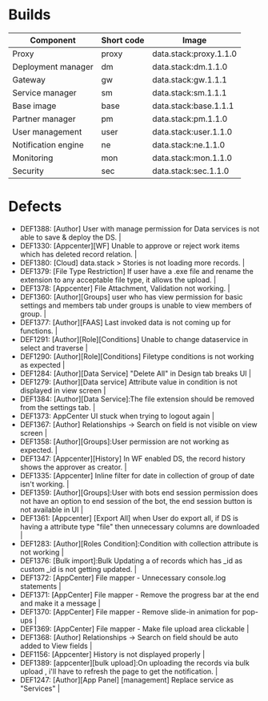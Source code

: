 # Builds

| Component | Short code | Image |
|--|--|--|
| Proxy | proxy | data.stack:proxy.1.1.0 |
| Deployment manager | dm | data.stack:dm.1.1.0 |
| Gateway | gw | data.stack:gw.1.1.1 |
| Service manager | sm | data.stack:sm.1.1.1 |
| Base image | base | data.stack:base.1.1.1 |
| Partner manager | pm | data.stack:pm.1.1.0 |
| User management | user | data.stack:user.1.1.0 |
| Notification engine | ne | data.stack:ne.1.1.0 |
| Monitoring | mon | data.stack:mon.1.1.0 |
| Security | sec | data.stack:sec.1.1.0 |

# Defects

* DEF1388: \[Author\] User with manage permission for Data services is not able to save & deploy the DS. |
* DEF1330: \[Appcenter\]\[WF\] Unable to approve or reject work items which has deleted record relation. |
* DEF1380: \[Cloud\] data.stack > Stories is not loading more records. |
* DEF1379: \[File Type Restriction\] If user have a  .exe file and rename the extension to any acceptable file type, it allows the upload. |
* DEF1378: \[Appcenter\] File Attachment, Validation not working. |
* DEF1360: \[Author\]\[Groups\] user who has view permission for basic settings and members tab under groups is unable to view members of group. |
* DEF1377: \[Author\]\[FAAS\] Last invoked data is not coming up for functions. |
* DEF1291: \[Author\]\[Role\]\[Conditions\] Unable to change dataservice in select and traverse  |
* DEF1290: \[Author\]\[Role\]\[Conditions\] Filetype conditions is not working as expected  |
* DEF1284: \[Author\]\[Data Service\] "Delete All" in Design tab breaks UI |
* DEF1279: \[Author\]\[Data service\] Attribute value in condition is not displayed in view screen |
* DEF1384: \[Author\]\[Data Service\]:The file extension should be removed from the settings tab. |
* DEF1373: AppCenter UI stuck when trying to logout again |
* DEF1367: \[Author\] Relationships -> Search on field is not visible on view screen |
* DEF1358: \[Author\]\[Groups\]:User permission are not working as expected. |
* DEF1347: \[Appcenter\]\[History\] In WF enabled DS, the record history shows the approver as creator. |
* DEF1335: \[Appcenter\] Inline filter for date in collection of group of date isn't working. |
* DEF1359: \[Author\]\[Groups\]:User with bots end session permission does not have an option to end session of the bot, the end session button is not available in UI |
* DEF1361: \[Appcenter\] \[Export All\] when User do export all, if DS is having a attribute type "file" then unnecessary columns are downloaded |
* DEF1283: \[Author\]\[Roles Condition\]:Condition with collection attribute is not working |
* DEF1376: \[Bulk import\]:Bulk Updating a of records which has _id as custom _id is not getting updated. |
* DEF1372: \[AppCenter\] File mapper - Unnecessary console.log statements |
* DEF1371: \[AppCenter\] File mapper - Remove the progress bar at the end and make it a message |
* DEF1370: \[AppCenter\] File mapper - Remove slide-in animation for pop-ups |
* DEF1369: \[AppCenter\] File mapper - Make file upload area clickable |
* DEF1368: \[Author\] Relationships -> Search on field should be auto added to View fields |
* DEF1156: \[Appcenter\] History is not displayed properly |
* DEF1389: \[appcenter\]\[bulk upload\]:On uploading the records via bulk upload , i'll have to refresh the page to get the notification. |
* DEF1247: \[Author\]\[App Panel\] \[management\] Replace service as "Services" |